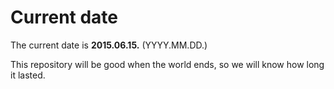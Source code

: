 # Current date

The current date is **2015.06.15.** (YYYY.MM.DD.)

This repository will be good when the world ends, so we will know how long it lasted.